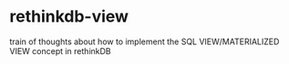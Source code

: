 rethinkdb-view
==============

train of thoughts about how to implement the SQL VIEW/MATERIALIZED VIEW concept in rethinkDB
